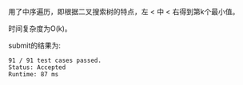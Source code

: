 用了中序遍历，即根据二叉搜索树的特点，左 < 中 < 右得到第k个最小值。

时间复杂度为O(k)。

submit的结果为:
```
91 / 91 test cases passed.
Status: Accepted
Runtime: 87 ms
```
